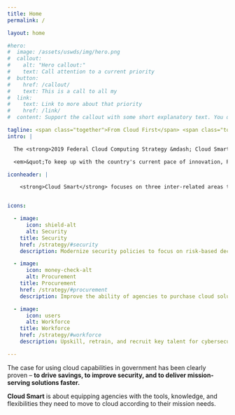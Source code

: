 ```yaml
---
title: Home
permalink: /

layout: home

#hero:
#  image: /assets/uswds/img/hero.png
#  callout:
#    alt: "Hero callout:"
#    text: Call attention to a current priority
#  button:
#    href: /callout/
#    text: This is a call to all my
#  link:
#    text: Link to more about that priority
#    href: /link/
#  content: Support the callout with some short explanatory text. You don't need more than a couple of sentences.

tagline: <span class="together">From Cloud First</span> <span class="together">to Cloud Smart</span>
intro: |

  The <strong>2019 Federal Cloud Computing Strategy &mdash; Cloud Smart &mdash;</strong> is a long-term, high-level strategy to drive cloud adoption in Federal agencies. This is the first cloud policy update in seven years, offering a path forward for agencies to migrate to a safe and secure cloud infrastructure. This new strategy will support agencies to achieve additional savings, security, and will deliver faster services.

  <em>&quot;To keep up with the country's current pace of innovation, President Trump has placed a significant emphasis on modernizing the Federal government. By updating an outdated policy, Cloud Smart embraces best practices from both the federal government and the private sector, ensuring agencies have capability to leverage leading solutions to better serve agency mission, drive improved citizen services and increase cyber security.&quot;</em> &mdash; Suzette Kent, Federal Chief Information Officer

iconheader: |

    <strong>Cloud Smart</strong> focuses on three inter-related areas to drive cloud adoption through building knowledge in government and removing burdensome policy barriers.


icons:

  - image:
      icon: shield-alt
      alt: Security
    title: Security
    href: /strategy/#security
    description: Modernize security policies to focus on risk-based decision-making, automation, and moving protections closer to data.

  - image:
      icon: money-check-alt
      alt: Procurement
    title: Procurement
    href: /strategy/#procurement
    description: Improve the ability of agencies to purchase cloud solutions through repeatable practices and sharing knowledge.

  - image:
      icon: users
      alt: Workforce
    title: Workforce
    href: /strategy/#workforce
    description: Upskill, retrain, and recruit key talent for cybersecurity, acquisition, and cloud engineering.

---
```



The case for using cloud capabilities in government has been clearly proven – **to drive savings, to improve security, and to deliver mission-serving solutions faster.**

**Cloud Smart** is about equipping agencies with the tools, knowledge, and flexibilities they need to move to cloud according to their mission needs.